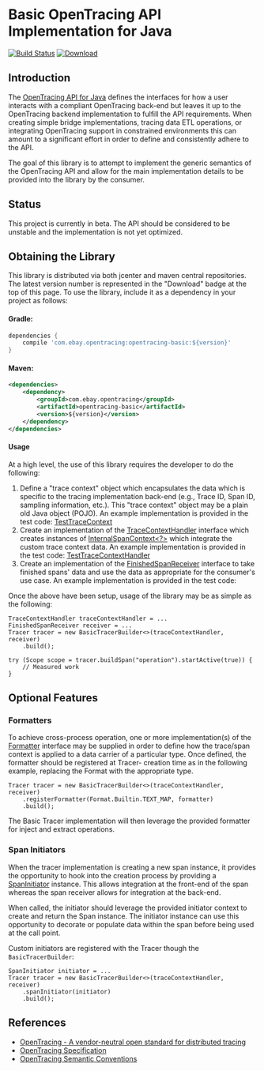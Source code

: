 # Basic OpenTracing API Implementation for Java

[![Build Status](https://travis-ci.org/eBay/opentracing-basic.svg?branch=master)](https://travis-ci.org/eBay/opentracing-basic)
[![Download](https://api.bintray.com/packages/mcumings/opentracing-basic/opentracing-basic/images/download.svg) ](https://bintray.com/mcumings/opentracing-basic/opentracing-basic/_latestVersion)

## Introduction

 The [OpenTracing API for Java](https://github.com/opentracing/opentracing-java)
 defines the interfaces for how a user interacts with a compliant
 OpenTracing back-end but leaves it up to the OpenTracing backend
 implementation to fulfill the API requirements. When creating simple
 bridge implementations, tracing data ETL operations, or integrating
 OpenTracing support in constrained environments this can amount to
 a significant effort in order to define and consistently adhere
 to the API.

 The goal of this library is to attempt to implement the generic
 semantics of the OpenTracing API and allow for the main implementation
 details to be provided into the library by the consumer.

## Status

 This project is currently in beta.  The API should be considered to be
 unstable and the implementation is not yet optimized.

## Obtaining the Library

 This library is distributed via both jcenter and maven central repositories.
 The latest version number is represented in the "Download" badge at the top of
 this page.  To use the library, include it as a dependency in your project as
 follows:

#### Gradle:

```groovy
dependencies {
    compile 'com.ebay.opentracing:opentracing-basic:${version}'
}
```

#### Maven:

```xml
<dependencies>
    <dependency>
        <groupId>com.ebay.opentracing</groupId>
        <artifactId>opentracing-basic</artifactId>
        <version>${version}</version>
    </dependency>
</dependencies>
```

#### Usage

 At a high level, the use of this library requires the developer to
 do the following:

1. Define a "trace context" object which encapsulates the data which
  is specific to the tracing implementation back-end (e.g., Trace ID,
  Span ID, sampling information, etc.).  This "trace context" object
  may be a plain old Java object (POJO).  An example implementation
  is provided in the test code:
  [TestTraceContext](src/test/java/com/ebay/opentracing/basic/TestTraceContext.java)
1. Create an implementation of the
  [TraceContextHandler](src/main/java/com/ebay/opentracing/basic/TraceContextHandler.java)
  interface which creates instances of
  [InternalSpanContext<?>](src/main/java/com/ebay/opentracing/basic/InternalSpanContext.java)
  which integrate the custom trace context data.  An example
  implementation is provided in the test code:
  [TestTraceContextHandler](src/test/java/com/ebay/opentracing/basic/TestTraceContextHandler.java)
1. Create an implementation of the
  [FinishedSpanReceiver](src/main/java/com/ebay/opentracing/basic/FinishedSpanReceiver.java)
  interface to take finished spans' data and use the data as appropriate
  for the consumer's use case.  An example implementation is provided
  in the test code:

 Once the above have been setup, usage of the library may be as simple
 as the following:

```
TraceContextHandler traceContextHandler = ...
FinishedSpanReceiver receiver = ...
Tracer tracer = new BasicTracerBuilder<>(traceContextHandler, receiver)
    .build();

try (Scope scope = tracer.buildSpan("operation").startActive(true)) {
    // Measured work
}
```

## Optional Features

### Formatters

 To achieve cross-process operation, one or more implementation(s) of the
 [Formatter](src/main/java/com/ebay/opentracing/basic/Formatter.java)
 interface may be supplied in order to define how the trace/span context
 is applied to a data carrier of a particular type.  Once defined, the formatter
 should be registered at Tracer- creation time as in the following
 example, replacing the Format with the appropriate type.

```
Tracer tracer = new BasicTracerBuilder<>(traceContextHandler, receiver)
    .registerFormatter(Format.Builtin.TEXT_MAP, formatter)
    .build();
```

The Basic Tracer implementation will then leverage the provided
formatter for inject and extract operations.

### Span Initiators

 When the tracer implementation is creating a new span instance, it provides
 the opportunity to hook into the creation process by providing a
 [SpanInitiator](src/main/java/com/ebay/opentracing/basic/SpanInitiator.java)
 instance.  This allows integration at the front-end of the span whereas
 the span receiver allows for integration at the back-end.
 
 When called, the initiator should leverage the provided initiator context
 to create and return the Span instance.  The initiator instance can use this
 opportunity to decorate or populate data within the span before being used at
 the call point.
 
 Custom initiators are registered with the Tracer though the `BasicTracerBuilder`: 
 
```
SpanInitiator initiator = ...
Tracer tracer = new BasicTracerBuilder<>(traceContextHandler, receiver)
    .spanInitiator(initiator)
    .build();
```

## References

* [OpenTracing - A vendor-neutral open standard for distributed tracing](http://opentracing.io/)
* [OpenTracing Specification](https://github.com/opentracing/specification)
* [OpenTracing Semantic Conventions](https://github.com/opentracing/specification/blob/master/semantic_conventions.md)
